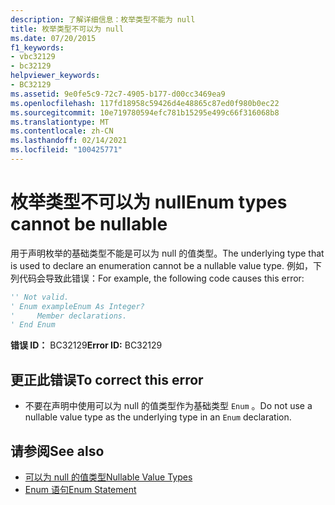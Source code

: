 ```yaml
---
description: 了解详细信息：枚举类型不能为 null
title: 枚举类型不可以为 null
ms.date: 07/20/2015
f1_keywords:
- vbc32129
- bc32129
helpviewer_keywords:
- BC32129
ms.assetid: 9e0fe5c9-72c7-4905-b177-d00cc3469ea9
ms.openlocfilehash: 117fd18958c59426d4e48865c87ed0f980b0ec22
ms.sourcegitcommit: 10e719780594efc781b15295e499c66f316068b8
ms.translationtype: MT
ms.contentlocale: zh-CN
ms.lasthandoff: 02/14/2021
ms.locfileid: "100425771"
---
```

# <a name="enum-types-cannot-be-nullable"></a><span data-ttu-id="db4f6-103">枚举类型不可以为 null</span><span class="sxs-lookup"><span data-stu-id="db4f6-103">Enum types cannot be nullable</span></span>

<span data-ttu-id="db4f6-104">用于声明枚举的基础类型不能是可以为 null 的值类型。</span><span class="sxs-lookup"><span data-stu-id="db4f6-104">The underlying type that is used to declare an enumeration cannot be a nullable value type.</span></span> <span data-ttu-id="db4f6-105">例如，下列代码会导致此错误：</span><span class="sxs-lookup"><span data-stu-id="db4f6-105">For example, the following code causes this error:</span></span>  
  
```vb  
'' Not valid.  
' Enum exampleEnum As Integer?  
'     Member declarations.  
' End Enum  
```  
  
 <span data-ttu-id="db4f6-106">**错误 ID：** BC32129</span><span class="sxs-lookup"><span data-stu-id="db4f6-106">**Error ID:** BC32129</span></span>  
  
## <a name="to-correct-this-error"></a><span data-ttu-id="db4f6-107">更正此错误</span><span class="sxs-lookup"><span data-stu-id="db4f6-107">To correct this error</span></span>  
  
- <span data-ttu-id="db4f6-108">不要在声明中使用可以为 null 的值类型作为基础类型 `Enum` 。</span><span class="sxs-lookup"><span data-stu-id="db4f6-108">Do not use a nullable value type as the underlying type in an `Enum` declaration.</span></span>  
  
## <a name="see-also"></a><span data-ttu-id="db4f6-109">请参阅</span><span class="sxs-lookup"><span data-stu-id="db4f6-109">See also</span></span>

- [<span data-ttu-id="db4f6-110">可以为 null 的值类型</span><span class="sxs-lookup"><span data-stu-id="db4f6-110">Nullable Value Types</span></span>](../programming-guide/language-features/data-types/nullable-value-types.md)
- [<span data-ttu-id="db4f6-111">Enum 语句</span><span class="sxs-lookup"><span data-stu-id="db4f6-111">Enum Statement</span></span>](../language-reference/statements/enum-statement.md)

